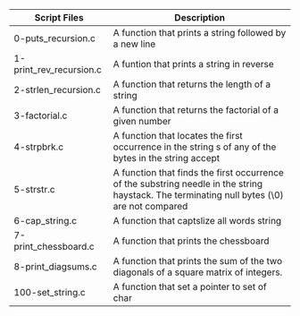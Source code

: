 
| Script Files | Description |
| ----------- | ----------- |
| 0-puts_recursion.c |A function that prints a string followed by a new line |
| 1-print_rev_recursion.c | A funtion that prints a string in reverse |
| 2-strlen_recursion.c | A function that returns the length of a string |
| 3-factorial.c | A function that returns the factorial of a given number |
| 4-strpbrk.c | A function that locates the first occurrence in the string s of any of the bytes in the string accept |
| 5-strstr.c | A function that finds the first occurrence of the substring needle in the string haystack. The terminating null bytes (\0) are not compared |
| 6-cap_string.c | A function that captslize all words string |
| 7-print_chessboard.c | A function that prints the chessboard |
|8-print_diagsums.c | A function that prints the sum of the two diagonals of a square matrix of integers. |
|100-set_string.c | A function that set a pointer to set of char |
